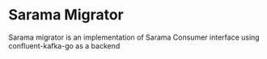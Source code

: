 # Sarama Migrator

Sarama migrator is an implementation of Sarama Consumer interface using confluent-kafka-go as a backend

